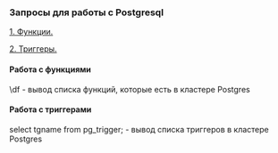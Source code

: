 ### Запросы для работы с Postgresql 

[1. Функции.](https://github.com/Aleksey-10081967/Postgresql-study/blob/main/psql_query/readme.md#Работа-с-функциями)

[2. Триггеры.](https://github.com/Aleksey-10081967/Postgresql-study/blob/main/psql_query/readme.md#Работа-с-триггерами)



#### Работа с функциями
\df - вывод списка функций, которые есть в кластере Postgres


#### Работа с триггерами
select tgname from pg_trigger; - вывод списка триггеров в кластере Postgres

